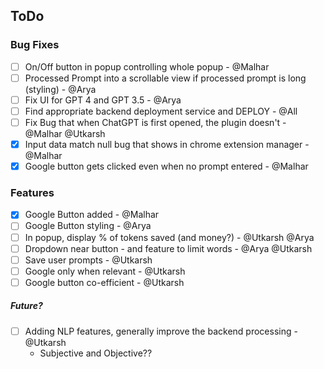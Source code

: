 ## ToDo

### Bug Fixes
- [ ] On/Off button in popup controlling whole popup - @Malhar
- [ ] Processed Prompt into a scrollable view if processed prompt is long (styling) - @Arya
- [ ] Fix UI for GPT 4 and GPT 3.5 - @Arya
- [ ] Find appropriate backend deployment service and DEPLOY - @All
- [ ] Fix Bug that when ChatGPT is first opened, the plugin doesn't - @Malhar @Utkarsh
- [x] Input data match null bug that shows in chrome extension manager - @Malhar
- [x] Google button gets clicked even when no prompt entered - @Malhar

### Features
- [x] Google Button added - @Malhar
- [ ] Google Button styling - @Arya
- [ ] In popup, display % of tokens saved (and money?) - @Utkarsh @Arya
- [ ] Dropdown near button - and feature to limit words - @Arya @Utkarsh
- [ ] Save user prompts - @Utkarsh
- [ ] Google only when relevant - @Utkarsh
- [ ] Google button co-efficient - @Utkarsh

##### Future?
- [ ] Adding NLP features, generally improve the backend processing - @Utkarsh
    * Subjective and Objective??
